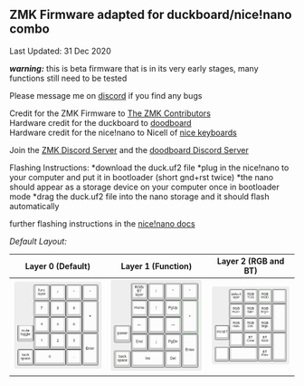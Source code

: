 ## ZMK Firmware adapted for duckboard/nice!nano combo

Last Updated: 31 Dec 2020

**_warning:_** this is beta firmware that is in its very early stages, many functions still need to be tested

Please message me on [discord](https://discord.gg/K3SJrtN5PJ) if you find any bugs

Credit for the ZMK Firmware to [The ZMK Contributors](https://zmkfirmware.dev/)  
Hardware credit for the duckboard to [doodboard](https://doodboard.xyz/)  
Hardware credit for the nice!nano to Nicell of [nice keyboards](https://nicekeyboards.com/)  

Join the [ZMK Discord Server](https://zmkfirmware.dev/community/discord/invite) and the [doodboard Discord Server](https://discord.gg/UCEnxWk)

Flashing Instructions:
*download the duck.uf2 file
*plug in the nice!nano to your computer and put it in bootloader (short gnd+rst twice)
*the nano should appear as a storage device on your computer once in bootloader mode
*drag the duck.uf2 file into the nano storage and it should flash automatically

further flashing instructions in the [nice!nano docs](https://docs.nicekeyboards.com/#/nice!nano/getting_started?id=flashing-firmware-and-bootloaders) 

*Default Layout:*

| Layer 0 (Default) | Layer 1 (Function) | Layer 2 (RGB and BT) |
  ------  | ------ | ------
 ![](img/layer0.JPG) | ![](img/layer1.JPG) | ![](img/layer2.JPG)
